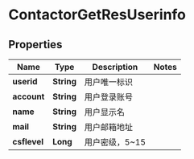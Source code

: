 # ContactorGetResUserinfo

## Properties
Name | Type | Description | Notes
------------ | ------------- | ------------- | -------------
**userid** | **String** | 用户唯一标识 | 
**account** | **String** | 用户登录账号 | 
**name** | **String** | 用户显示名 | 
**mail** | **String** | 用户邮箱地址 | 
**csflevel** | **Long** | 用户密级，5~15 | 
